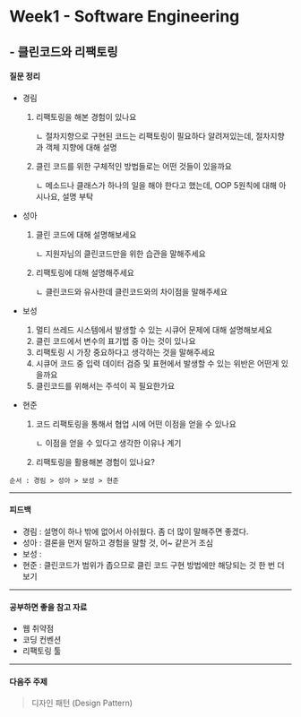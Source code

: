 # Week1 - Software Engineering

## - 클린코드와 리팩토링

#### 질문 정리

- 경림

  1. 리팩토링을 해본 경험이 있나요

     ㄴ 절차지향으로 구현된 코드는 리팩토링이 필요하다 알려져있는데, 절차지향과 객체 지향에 대해 설명

  2. 클린 코드를 위한 구체적인 방법들로는 어떤 것들이 있을까요

     ㄴ 메소드나 클래스가 하나의 일을 해야 한다고 했는데, OOP 5원칙에 대해 아시나요, 설명 부탁

- 성아

  1. 클린 코드에 대해 설명해보세요

     ㄴ 지원자님의 클린코드만을 위한 습관을 말해주세요

  2. 리팩토링에 대해 설명해주세요

     ㄴ 클린코드와 유사한데 클린코드와의 차이점을 말해주세요

- 보성

  1. 멀티 쓰레드 시스템에서 발생할 수 있는 시큐어 문제에 대해 설명해보세요 
  2. 클린 코드에서 변수의 표기법 중 아는 것이 있나요
  3. 리팩토링 시 가장 중요하다고 생각하는 것을 말해주세요
  4. 시큐어 코드 중 입력 데이터 검증 및 표현에서 발생할 수 있는 위반은 어떤게 있을까요
  5. 클린코드를 위해서는 주석이 꼭 필요한가요

- 현준

  1. 코드 리팩토링을 통해서 협업 시에 어떤 이점을 얻을 수 있나요

     ㄴ 이점을 얻을 수 있다고 생각한 이유나 계기

  2. 리팩토링을 활용해본 경험이 있나요?

```
순서 : 경림 > 성아 > 보성 > 현준
```

------

#### 피드백

- 경림 : 설명이 하나 밖에 없어서 아쉬웠다. 좀 더 많이 말해주면 좋겠다.
- 성아 : 결론을 먼저 말하고 경험을 말할 것, 어~ 같은거 조심
- 보성 : 
- 현준 : 클린코드가 범위가 좁으므로 클린 코드 구현 방법에만 해당되는 것 한 번 더 보기

------

#### 공부하면 좋을 참고 자료

- 웹 취약점
- 코딩 컨벤션
- 리팩토링 툴

------

#### 다음주 주제

> 디자인 패턴 (Design Pattern)